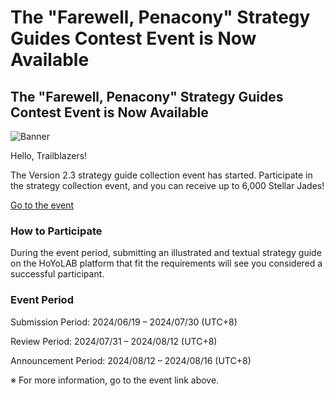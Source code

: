 # The "Farewell, Penacony" Strategy Guides Contest Event is Now Available
## The "Farewell, Penacony" Strategy Guides Contest Event is Now Available
![Banner](https://sdk.hoyoverse.com/upload/ann/2024/06/13/69a216be53b00075ac89815c1c203f98_6250179313968161319.png)

Hello, Trailblazers!

The Version 2.3 strategy guide collection event has started. Participate in the strategy collection event, and you can receive up to 6,000 Stellar Jades!

[ Go to the event](https://hoyo.link/cJXjFCAL)

### How to Participate

During the event period, submitting an illustrated and textual strategy guide on the HoYoLAB platform that fit the requirements will see you considered a successful participant.

### Event Period

Submission Period: 2024/06/19 – 2024/07/30 (UTC+8)

Review Period: 2024/07/31 – 2024/08/12 (UTC+8)

Announcement Period: 2024/08/12 – 2024/08/16 (UTC+8)

※ For more information, go to the event link above.
